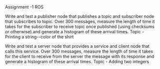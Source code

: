 Assignment -1 ROS

Write and test a publisher node that publishes a topic and subscriber node that subscribes to topic.
Over 300 messages, measure the length of time it takes for the subscriber to receive topic once published
(using checksums or otherwise) and generate a histogram of these arrival times.
Topic - Printing a string--color of the shirt


Write and test a server node that provides a service and client node that calls this service. Over 300
messages, measure the length of time it takes for the client to receive from the server the message with
its response and generate a histogram of these arrival times.
Topic - Adding two integers

